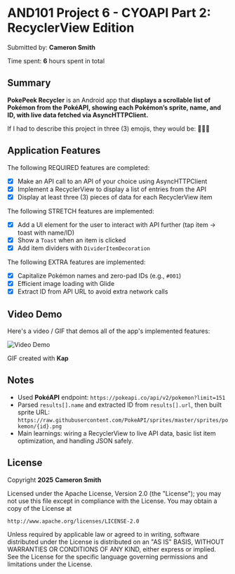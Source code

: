# AND101 Project 6 - CYOAPI Part 2: RecyclerView Edition

Submitted by: **Cameron Smith**

Time spent: **6** hours spent in total

## Summary

**PokePeek Recycler** is an Android app that **displays a scrollable list of Pokémon from the PokéAPI, showing each Pokémon’s sprite, name, and ID, with live data fetched via AsyncHTTPClient.**

If I had to describe this project in three (3) emojis, they would be: **🧩📡🐾**

## Application Features

<!-- (This is a comment) Please be sure to change the [ ] to [x] for any features you completed.  If a feature is not checked [x], you might miss the points for that item! -->

The following REQUIRED features are completed:

- [x] Make an API call to an API of your choice using AsyncHTTPClient
- [x] Implement a RecyclerView to display a list of entries from the API
- [x] Display at least three (3) pieces of data for each RecyclerView item

The following STRETCH features are implemented:

- [x] Add a UI element for the user to interact with API further (tap item → toast with name/ID)
- [x] Show a `Toast` when an item is clicked
- [x] Add item dividers with `DividerItemDecoration`

The following EXTRA features are implemented:

- [x] Capitalize Pokémon names and zero-pad IDs (e.g., `#001`)
- [x] Efficient image loading with Glide
- [x] Extract ID from API URL to avoid extra network calls

## Video Demo

Here's a video / GIF that demos all of the app's implemented features:

<img src='http://i.imgur.com/your-demo-gif.gif' title='Video Demo' width='' alt='Video Demo' />

GIF created with **Kap**

## Notes

- Used **PokéAPI** endpoint: `https://pokeapi.co/api/v2/pokemon?limit=151`
- Parsed `results[].name` and extracted ID from `results[].url`, then built sprite URL:
  `https://raw.githubusercontent.com/PokeAPI/sprites/master/sprites/pokemon/{id}.png`
- Main learnings: wiring a RecyclerView to live API data, basic list item optimization, and handling JSON safely.

## License

Copyright **2025** **Cameron Smith**

Licensed under the Apache License, Version 2.0 (the "License");
you may not use this file except in compliance with the License.
You may obtain a copy of the License at

    http://www.apache.org/licenses/LICENSE-2.0

Unless required by applicable law or agreed to in writing, software
distributed under the License is distributed on an "AS IS" BASIS,
WITHOUT WARRANTIES OR CONDITIONS OF ANY KIND, either express or implied.
See the License for the specific language governing permissions and
limitations under the License.
